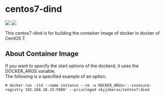 # centos7-dind

[![](https://img.shields.io/github/license/sky-joker/centos7-dind?style=for-the-badge)](https://github.com/sky-joker/centos7-dind/blob/master/LICENSE.txt)
[![](https://img.shields.io/docker/image-size/skyjokerxx/centos7?sort=date&style=for-the-badge)](https://hub.docker.com/r/skyjokerxx/centos7)

This centos7-dind is for building the container image of docker in docker of CentOS 7.

## About Container Image

If you want to specify the start options of the dockerd, it uses the DOCKER_ARGS variable.  
The following is a specified example of an option.

```
# docker run -itd --name instance --rm -e DOCKER_ARGS='--insecure-registry 192.168.10.33:5000' --privileged skyjokerxx/centos7:dind
```
